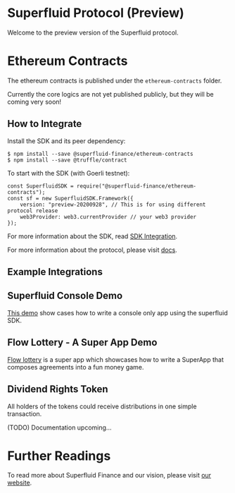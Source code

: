 Superfluid Protocol (Preview)
=============================

Welcome to the preview version of the Superfluid protocol.

Ethereum Contracts
==================

The ethereum contracts is published under the `ethereum-contracts` folder.

Currently the core logics are not yet published publicly, but they will be coming very soon!

How to Integrate
----------------

Install the SDK and its peer dependency:

```
$ npm install --save @superfluid-finance/ethereum-contracts
$ npm install --save @truffle/contract
```

To start with the SDK (with Goerli testnet):

```
const SuperfluidSDK = require("@superfluid-finance/ethereum-contracts");
const sf = new SuperfluidSDK.Framework({
    version: "preview-20200928", // This is for using different protocol release
    web3Provider: web3.currentProvider // your web3 provider
});
```

For more information about the SDK, read [SDK Integration](ethereum-contracts/README.md#integration).

For more information about the protocol, please visit [docs](https://docs.superfluid.finance/).

Example Integrations
--------------------

## Superfluid Console Demo

[This demo](sample-integrations/superfluid-console-demo) show cases how to write a console only app using
the superfluid SDK.

## Flow Lottery - A Super App Demo

[Flow lottery](sample-integrations/flowlottery) is a super app which showcases how to write a SuperApp
that composes agreements into a fun money game.

## Dividend Rights Token

All holders of the tokens could receive distributions in one simple transaction.

(TODO) Documentation upcoming...

Further Readings
================

To read more about Superfluid Finance and our vision, please visit [our website](https://www.superfluid.finance/).
